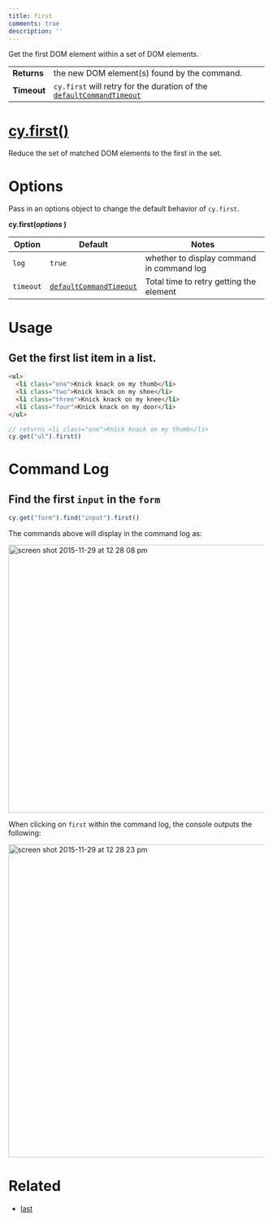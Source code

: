 ```yaml
---
title: first
comments: true
description: ''
---
```


Get the first DOM element within a set of DOM elements.

| | |
|--- | --- |
| **Returns** | the new DOM element(s) found by the command. |
| **Timeout** | `cy.first` will retry for the duration of the [`defaultCommandTimeout`](https://on.cypress.io/guides/configuration#section-timeouts) |

# [cy.first()](#section-usage)

Reduce the set of matched DOM elements to the first in the set.

# Options

Pass in an options object to change the default behavior of `cy.first`.

**cy.first(*options* )**

Option | Default | Notes
--- | --- | ---
`log` | `true` | whether to display command in command log
`timeout` | [`defaultCommandTimeout`](https://on.cypress.io/guides/configuration#section-timeouts) | Total time to retry getting the element

# Usage

## Get the first list item in a list.

```html
<ul>
  <li class="one">Knick knack on my thumb</li>
  <li class="two">Knick knack on my shoe</li>
  <li class="three">Knick knack on my knee</li>
  <li class="four">Knick knack on my door</li>
</ul>
```

```javascript
// returns <li class="one">Knick knack on my thumb</li>
cy.get("ul").first()
```

# Command Log

## Find the first `input` in the `form`

```javascript
cy.get("form").find("input").first()
```

The commands above will display in the command log as:

<img width="527" alt="screen shot 2015-11-29 at 12 28 08 pm" src="https://cloud.githubusercontent.com/assets/1271364/11458770/d9439ee6-9694-11e5-8754-b2641ba44883.png">

When clicking on `first` within the command log, the console outputs the following:

<img width="616" alt="screen shot 2015-11-29 at 12 28 23 pm" src="https://cloud.githubusercontent.com/assets/1271364/11458771/db8cb516-9694-11e5-86c2-cf3bbb9a666d.png">

# Related

- [last](https://on.cypress.io/api/last)
